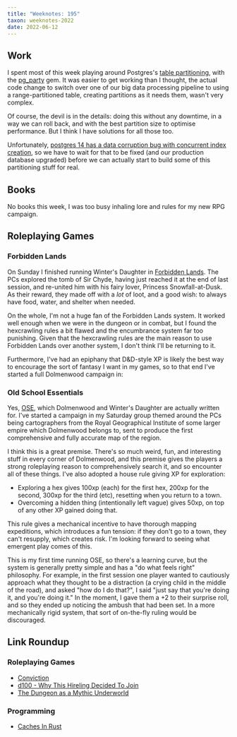 ```yaml
---
title: "Weeknotes: 195"
taxon: weeknotes-2022
date: 2022-06-12
---
```


## Work

I spent most of this week playing around Postgres's [table
partitioning][], with the [pg_party][] gem.  It was easier to get
working than I thought, the actual code change to switch over one of
our big data processing pipeline to using a range-partitioned table,
creating partitions as it needs them, wasn't very complex.

Of course, the devil is in the details: doing this without any
downtime, in a way we can roll back, and with the best partition size
to optimise performance.  But I think I have solutions for all those
too.

Unfortunately, [postgres 14 has a data corruption bug with concurrent
index creation][], so we have to wait for that to be fixed (and our
production database upgraded) before we can actually start to build
some of this partitioning stuff for real.

[table partitioning]: https://www.postgresql.org/docs/current/ddl-partitioning.html
[pg_party]: https://github.com/rkrage/pg_party
[postgres 14 has a data corruption bug with concurrent index creation]: https://www.postgresql.org/message-id/165473835807.573551.1512237163040609764%40wrigleys.postgresql.org


## Books

No books this week, I was too busy inhaling lore and rules for my new
RPG campaign.


## Roleplaying Games

### Forbidden Lands

On Sunday I finished running Winter's Daughter in [Forbidden Lands][].
The PCs explored the tomb of Sir Chyde, having just reached it at the
end of last session, and re-united him with his fairy lover, Princess
Snowfall-at-Dusk.  As their reward, they made off with a *lot* of
loot, and a good wish: to always have food, water, and shelter when
needed.

On the whole, I'm not a huge fan of the Forbidden Lands system.  It
worked well enough when we were in the dungeon or in combat, but I
found the hexcrawling rules a bit flawed and the encumbrance system
far too punishing.  Given that the hexcrawling rules are the main
reason to use Forbidden Lands over another system, I don't think I'll
be returning to it.

Furthermore, I've had an epiphany that D&D-style XP is likely the best
way to encourage the sort of fantasy I want in my games, so to that
end I've started a full Dolmenwood campaign in:

[Forbidden Lands]: https://freeleaguepublishing.com/en/games/forbidden-lands/

### Old School Essentials

Yes, [OSE][], which Dolmenwood and Winter's Daughter are actually
written for.  I've started a campaign in my Saturday group themed
around the PCs being cartographers from the Royal Geographical
Institute of some larger empire which Dolmenwood belongs to, sent to
produce the first comprehensive and fully accurate map of the region.

I think this is a great premise.  There's so much weird, fun, and
interesting stuff in every corner of Dolmenwood, and this premise
gives the players a strong roleplaying reason to comprehensively
search it, and so encounter all of these things.  I've also adopted a
house rule giving XP for exploration:

- Exploring a hex gives 100xp (each) for the first hex, 200xp for the
  second, 300xp for the third (etc), resetting when you return to a
  town.
- Overcoming a hidden thing (intentionally left vague) gives 50xp, on
  top of any other XP gained doing that.

This rule gives a mechanical incentive to have thorough mapping
expeditions, which introduces a fun tension: if they don't go to a
town, they can't resupply, which creates risk.  I'm looking forward to
seeing what emergent play comes of this.

This is my first time running OSE, so there's a learning curve, but
the system is generally pretty simple and has a "do what feels right"
philosophy.  For example, in the first session one player wanted to
cautiously approach what they thought to be a distraction (a crying
child in the middle of the road), and asked "how do I do that?", I
said "just say that you're doing it, and you're doing it."  In the
moment, I gave them a +2 to their surprise roll, and so they ended up
noticing the ambush that had been set.  In a more mechanically rigid
system, that sort of on-the-fly ruling would be discouraged.

[OSE]: https://necroticgnome.com/collections/rules


## Link Roundup

### Roleplaying Games

- [Conviction](https://goblinpunch.blogspot.com/2016/04/conviction.html)
- [d100 - Why This Hireling Decided To Join](https://blog.d4caltrops.com/2022/05/d100-why-this-hireling-decided-to-join.html)
- [The Dungeon as a Mythic Underworld](http://www.philotomy.net/musing/mythic_underworld/)

### Programming

- [Caches In Rust](https://matklad.github.io/2022/06/11/caches-in-rust.html)
